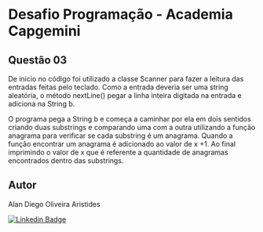 # Desafio Programação - Academia Capgemini

## Questão 03
De inicio no código foi utilizado a classe Scanner para fazer a leitura das entradas
feitas pelo teclado.
Como a entrada deveria ser uma string aleatória, o método nextLine() pegar a linha
inteira digitada na entrada e adiciona na String b.

O programa pega a String b e começa a caminhar por ela em dois sentidos
criando duas substrings e comparando uma com a outra utilizando a função
anagrama para verificar se cada substring é um anagrama.
Quando a função encontrar um anagrama é adicionado ao valor de x +1. Ao final
imprimindo o valor de x que é referente a quantidade de anagramas encontrados
dentro das substrings.

## Autor
Alan Diego Oliveira Aristides

[![Linkedin Badge](https://img.shields.io/badge/-LinkedIn-blue?style=flat-square&logo=Linkedin&logoColor=white&link=https://www.linkedin.com/in/fagnerpsantos/)](https://www.linkedin.com/in/alan-aristides-570603216/)
